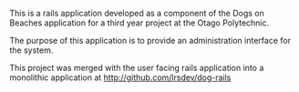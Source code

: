 This is a rails application developed as a component of the Dogs on Beaches application for a third year project at the Otago Polytechnic.

The purpose of this application is to provide an administration interface for the system.

This project was merged with the user facing rails application into a monolithic application at http://github.com/lrsdev/dog-rails
